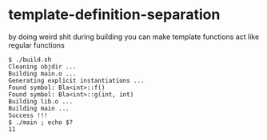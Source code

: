 # template-definition-separation
by doing weird shit during building you can make template functions act like regular functions

```
$ ./build.sh
Cleaning objdir ...
Building main.o ...
Generating explicit instantiations ...
Found symbol: Bla<int>::f()
Found symbol: Bla<int>::g(int, int)
Building lib.o ...
Building main ...
Success !!!
$ ./main ; echo $?
11
```

